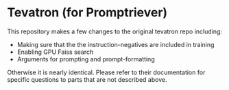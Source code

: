 # Tevatron (for Promptriever)

This repository makes a few changes to the original tevatron repo including:
- Making sure that the the instruction-negatives are included in training
- Enabling GPU Faiss search
- Arguments for prompting and prompt-formatting

Otherwise it is nearly identical. Please refer to their documentation for specific questions to parts that are not described above.
